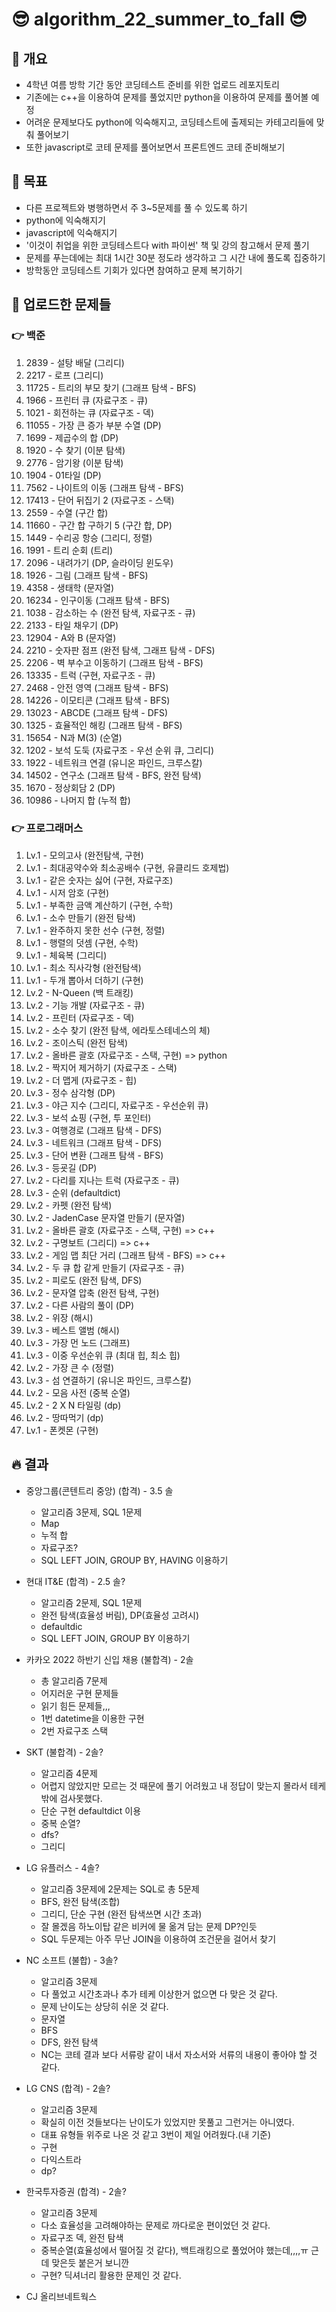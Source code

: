 # 😎 algorithm_22_summer_to_fall 😎
## 💎 개요
- 4학년 여름 방학 기간 동안 코딩테스트 준비를 위한 업로드 레포지토리
- 기존에는 c++을 이용하여 문제를 풀었지만 python을 이용하여 문제를 풀어볼 예정
- 어려운 문제보다도 python에 익숙해지고, 코딩테스트에 출제되는 카테고리들에 맞춰 풀어보기
- 또한 javascript로 코테 문제를 풀어보면서 프론트엔드 코테 준비해보기

## 💎 목표
- 다른 프로젝트와 병행하면서 주 3~5문제를 풀 수 있도록 하기
- python에 익숙해지기
- javascript에 익숙해지기
- '이것이 취업을 위한 코딩테스트다 with 파이썬' 책 및 강의 참고해서 문제 풀기
- 문제를 푸는데에는 최대 1시간 30분 정도라 생각하고 그 시간 내에 풀도록 집중하기
- 방학동안 코딩테스트 기회가 있다면 참여하고 문제 복기하기

## 💎 업로드한 문제들
### 👉 백준
1. 2839 - 설탕 배달 (그리디)
2. 2217 - 로프 (그리디)
3. 11725 - 트리의 부모 찾기 (그래프 탐색 - BFS)
4. 1966 - 프린터 큐 (자료구조 - 큐)
5. 1021 - 회전하는 큐 (자료구조 - 덱)
6. 11055 - 가장 큰 증가 부분 수열 (DP)
7. 1699 - 제곱수의 합 (DP)
8. 1920 - 수 찾기 (이분 탐색)
9. 2776 - 암기왕 (이분 탐색)
10. 1904 - 01타일 (DP)
11. 7562 - 나이트의 이동 (그래프 탐색 - BFS)
12. 17413 - 단어 뒤집기 2 (자료구조 - 스택)
13. 2559 - 수열 (구간 합)
14. 11660 - 구간 합 구하기 5 (구간 합, DP)
15. 1449 - 수리공 항승 (그리디, 정렬)
16. 1991 - 트리 순회 (트리)
17. 2096 - 내려가기 (DP, 슬라이딩 윈도우)
18. 1926 - 그림 (그래프 탐색 - BFS)
19. 4358 - 생태학 (문자열)
20. 16234 - 인구이동 (그래프 탐색 - BFS)
21. 1038 - 감소하는 수 (완전 탐색, 자료구조 - 큐)
22. 2133 - 타일 채우기 (DP)
23. 12904 - A와 B (문자열)
24. 2210 - 숫자판 점프 (완전 탐색, 그래프 탐색 - DFS)
25. 2206 - 벽 부수고 이동하기 (그래프 탐색 - BFS)
26. 13335 - 트럭 (구현, 자료구조 - 큐)
27. 2468 - 안전 영역 (그래프 탐색 - BFS)
28. 14226 - 이모티콘 (그래프 탐색 - BFS)
29. 13023 - ABCDE (그래프 탐색 - DFS)
30. 1325 - 효율적인 해킹 (그래프 탐색 - BFS)
31. 15654 - N과 M(3) (순열)
32. 1202 - 보석 도둑 (자료구조 - 우선 순위 큐, 그리디)
33. 1922 - 네트워크 연결 (유니온 파인드, 크루스칼)
34. 14502 - 연구소 (그래프 탐색 - BFS, 완전 탐색)
35. 1670 - 정상회담 2 (DP)
36. 10986 - 나머지 합 (누적 합)

### 👉 프로그래머스
1. Lv.1 - 모의고사 (완전탐색, 구현)
2. Lv.1 - 최대공약수와 최소공배수 (구현, 유클리드 호제법)
3. Lv.1 - 같은 숫자는 싫어 (구현, 자료구조)
4. Lv.1 - 시저 암호 (구현)
5. Lv.1 - 부족한 금액 계산하기 (구현, 수학)
6. Lv.1 - 소수 만들기 (완전 탐색)
7. Lv.1 - 완주하지 못한 선수 (구현, 정렬)
8. Lv.1 - 행렬의 덧셈 (구현, 수학)
9. Lv.1 - 체육복 (그리디)
10. Lv.1 - 최소 직사각형 (완전탐색)
11. Lv.1 - 두개 뽑아서 더하기 (구현)
12. Lv.2 - N-Queen (백 트래킹)
13. Lv.2 - 기능 개발 (자료구조 - 큐)
14. Lv.2 - 프린터 (자료구조 - 덱)
15. Lv.2 - 소수 찾기 (완전 탐색, 에라토스테네스의 체)
16. Lv.2 - 조이스틱 (완전 탐색)
17. Lv.2 - 올바른 괄호 (자료구조 - 스택, 구현) => python
18. Lv.2 - 짝지어 제거하기 (자료구조 - 스택)
19. Lv.2 - 더 맵게 (자료구조 - 힙)
20. Lv.3 - 정수 삼각형 (DP)
21. Lv.3 - 야근 지수 (그리디, 자료구조 - 우선순위 큐)
22. Lv.3 - 보석 쇼핑 (구현, 투 포인터)
23. Lv.3 - 여행경로 (그래프 탐색 - DFS)
24. Lv.3 - 네트워크 (그래프 탐색 - DFS)
25. Lv.3 - 단어 변환 (그래프 탐색 - BFS)
26. Lv.3 - 등굣길 (DP)
27. Lv.2 - 다리를 지나는 트럭 (자료구조 - 큐)
28. Lv.3 - 순위 (defaultdict)
29. Lv.2 - 카펫 (완전 탐색)
30. Lv.2 - JadenCase 문자열 만들기 (문자열)
31. Lv.2 - 올바른 괄호 (자료구조 - 스택, 구현) => c++
32. Lv.2 - 구명보트 (그리디) => c++
33. Lv.2 - 게임 맵 최단 거리 (그래프 탐색 - BFS) => c++
34. Lv.2 - 두 큐 합 같게 만들기 (자료구조 - 큐)
35. Lv.2 - 피로도 (완전 탐색, DFS)
36. Lv.2 - 문자열 압축 (완전 탐색, 구현)
37. Lv.2 - 다른 사람의 풀이 (DP)
38. Lv.2 - 위장 (해시)
39. Lv.3 - 베스트 앨범 (해시)
40. Lv.3 - 가장 먼 노드 (그래프)
41. Lv.3 - 이중 우선순위 큐 (최대 힙, 최소 힙)
42. Lv.2 - 가장 큰 수 (정렬)
43. Lv.3 - 섬 연결하기 (유니온 파인드, 크루스칼)
44. Lv.2 - 모음 사전 (중복 순열)
45. Lv.2 - 2 X N 타일링 (dp)
46. Lv.2 - 땅따먹기 (dp)
47. Lv.1 - 폰켓몬 (구현)

## 🔥 결과  
- 중앙그룹(콘텐트리 중앙) (합격) - 3.5 솔
    - 알고리즘 3문제, SQL 1문제
    - Map
    - 누적 합
    - 자료구조?
    - SQL LEFT JOIN, GROUP BY, HAVING 이용하기

- 현대 IT&E (합격) - 2.5 솔?
    - 알고리즘 2문제, SQL 1문제
    - 완전 탐색(효율성 버림), DP(효율성 고려시)
    - defaultdic
    - SQL LEFT JOIN, GROUP BY 이용하기 

- 카카오 2022 하반기 신입 채용 (불합격) - 2솔
    - 총 알고리즘 7문제
    - 어지러운 구현 문제들
    - 읽기 힘든 문제들,,,
    - 1번 datetime을 이용한 구현
    - 2번 자료구조 스택

- SKT (불합격) - 2솔?
    - 알고리즘 4문제
    - 어렵지 않았지만 모르는 것 때문에 풀기 어려웠고 내 정답이 맞는지 몰라서 테케밖에 검사못했다.
    - 단순 구현 defaultdict 이용
    - 중복 순열?
    - dfs?
    - 그리디

- LG 유플러스 - 4솔?
    - 알고리즘 3문제에 2문제는 SQL로 총 5문제
    - BFS, 완전 탐색(조합)
    - 그리디, 단순 구현 (완전 탐색쓰면 시간 초과)
    - 잘 몰겠음 하노이탑 같은 비커에 물 옮겨 담는 문제 DP?인듯
    - SQL 두문제는 아주 무난 JOIN을 이용하여 조건문을 걸어서 찾기 

- NC 소프트 (불합) - 3솔?
    - 알고리즘 3문제
    - 다 풀었고 시간초과나 추가 테케 이상한거 없으면 다 맞은 것 같다.
    - 문제 난이도는 상당히 쉬운 것 같다.
    - 문자열
    - BFS
    - DFS, 완전 탐색
    - NC는 코테 결과 보다 서류랑 같이 내서 자소서와 서류의 내용이 좋아야 할 것 같다.

- LG CNS (합격) - 2솔?
    - 알고리즘 3문제
    - 확실히 이전 것들보다는 난이도가 있었지만 못풀고 그런거는 아니였다.
    - 대표 유형들 위주로 나온 것 같고 3번이 제일 어려웠다.(내 기준)
    - 구현
    - 다익스트라
    - dp?

- 한국투자증권 (합격) - 2솔?
    - 알고리즘 3문제
    - 다소 효율성을 고려해야하는 문제로 까다로운 편이었던 것 같다.
    - 자료구조 덱, 완전 탐색
    - 중복순열(효율성에서 떨어질 것 같다), 백트래킹으로 풀었어야 했는데,,,,ㅠ 근데 맞은듯 붙은거 보니깐
    - 구현? 딕셔너리 활용한 문제인 것 같다.

- CJ 올리브네트웍스
